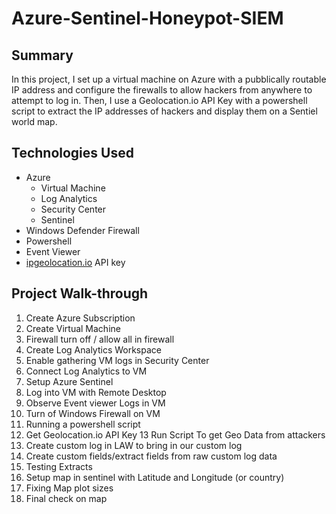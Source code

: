 # Azure-Sentinel-Honeypot-SIEM

## Summary
In this project, I set up a virtual machine on Azure with a pubblically routable IP address and configure the firewalls to allow hackers from anywhere to attempt to log in. Then, I use a Geolocation.io API Key with a powershell script to extract the IP addresses of hackers and display them on a Sentiel world map.

## Technologies Used

- Azure
  - Virtual Machine
  - Log Analytics
  - Security Center
  - Sentinel
- Windows Defender Firewall
- Powershell
- Event Viewer
- [ipgeolocation.io](https://ipgeolocation.io/) API key

## Project Walk-through
 1. Create Azure Subscription
 2. Create Virtual Machine
 3. Firewall turn off / allow all in firewall
 4. Create Log Analytics Workspace
 5. Enable gathering VM logs in Security Center
 6. Connect Log Analytics to VM
 7. Setup Azure Sentinel
 8. Log into VM with Remote Desktop
 9. Observe Event viewer Logs in VM
 10. Turn of Windows Firewall on VM
 11. Running a powershell script
 12. Get Geolocation.io API Key 13 Run Script To get Geo Data from attackers
 13. Create custom log in LAW to bring in our custom log
 14. Create custom fields/extract fields from raw custom log data
 15. Testing Extracts
 16. Setup map in sentinel with Latitude and Longitude (or country)
 17. Fixing Map plot sizes
 18. Final check on map
